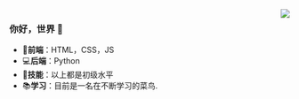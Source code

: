 <img align="right" src="https://github-readme-stats.vercel.app/api?username=imzql&show_icons=true&icon_color=CE1D2D&text_color=718096&bg_color=ffffff&hide_title=true" />

### 你好，世界 👋

- 📝**前端**：HTML，CSS，JS
- 💻**后端**：Python
- 💼**技能**：以上都是初级水平
- 📚**学习**：目前是一名在不断学习的菜鸟.

